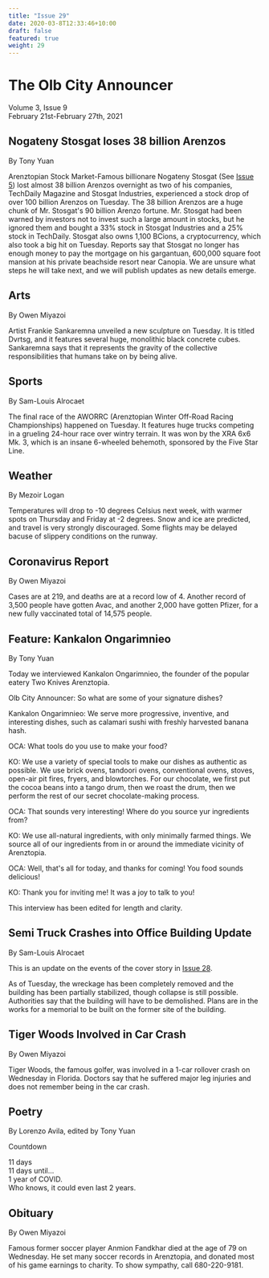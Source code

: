 ```yaml
---
title: "Issue 29"
date: 2020-03-8T12:33:46+10:00
draft: false
featured: true
weight: 29
---
```


# The Olb City Announcer
Volume 3, Issue 9    
February 21st-February 27th, 2021

## Nogateny Stosgat loses 38 billion Arenzos
By Tony Yuan

Arenztopian Stock Market-Famous billionare Nogateny Stosgat (See [Issue 5](arenztopia.com/news/issue-5)) lost almost 38 billion Arenzos overnight as two of his companies, TechDaily Magazine and Stosgat Industries, experienced a stock drop of over 100 billion Arenzos on Tuesday. The 38 billion Arenzos are a huge chunk of Mr. Stosgat's 90 billion Arenzo fortune. Mr. Stosgat had been warned by investors not to invest such a large amount in stocks, but he ignored them and bought a 33% stock in Stosgat Industries and a 25% stock in TechDaily. Stosgat also owns 1,100 BCions, a cryptocurrency, which also took a big hit on Tuesday. Reports say that Stosgat no longer has enough money to pay the mortgage on his gargantuan, 600,000 square foot mansion at his private beachside resort near Canopia. We are unsure what steps he will take next, and we will publish updates as new details emerge.

## Arts
By Owen Miyazoi

Artist Frankie Sankaremna unveiled a new sculpture on Tuesday. It is titled Dvrtsg, and it features several huge, monolithic black concrete cubes. Sankaremna says that it represents the gravity of the collective responsibilities that humans take on by being alive.

## Sports
By Sam-Louis Alrocaet

The final race of the AWORRC (Arenztopian Winter Off-Road Racing Championships) happened on Tuesday. It features huge trucks competing in a grueling 24-hour race over wintry terrain. It was won by the XRA 6x6 Mk. 3, which is an insane 6-wheeled behemoth, sponsored by the Five Star Line.

## Weather
By Mezoir Logan

Temperatures will drop to -10 degrees Celsius next week, with warmer spots on Thursday and Friday at -2 degrees. Snow and ice are predicted, and travel is very strongly discouraged. Some flights may be delayed bacuse of slippery conditions on the runway.

## Coronavirus Report
By Owen Miyazoi

Cases are at 219, and deaths are at a record low of 4. Another record of 3,500 people have gotten Avac, and another 2,000 have gotten Pfizer, for a new fully vaccinated total of 14,575 people.

## Feature: Kankalon Ongarimnieo
By Tony Yuan

Today we interviewed Kankalon Ongarimnieo, the founder of the popular eatery Two Knives Arenztopia.

Olb City Announcer: So what are some of your signature dishes?

Kankalon Ongarimnieo: We serve more progressive, inventive, and interesting dishes, such as calamari sushi with freshly harvested banana hash. 

OCA: What tools do you use to make your food?

KO: We use a variety of special tools to make our dishes as authentic as possible. We use brick ovens, tandoori ovens, conventional ovens, stoves, open-air pit fires, fryers, and blowtorches.  For our chocolate, we first put the cocoa beans into a tango drum, then we roast the drum, then we perform the rest of our secret chocolate-making process.

OCA: That sounds very interesting! Where do you source yur ingredients from?

KO: We use all-natural ingredients, with only minimally farmed things. We source all of our ingredients from in or around the immediate vicinity of Arenztopia.

OCA: Well, that's all for today, and thanks for coming! You food sounds delicious!

KO: Thank you for inviting me! It was a joy to talk to you!

This interview has been edited for length and clarity.

## Semi Truck Crashes into Office Building Update
By Sam-Louis Alrocaet

This is an update on the events of the cover story in [Issue 28](https://www.arenztopia.com/news/issue-28/).

As of Tuesday, the wreckage has been completely removed and the building has been partially stabilized, though collapse is still possible. Authorities say that the building will have to be demolished. Plans are in the works for a memorial to be built on the former site of the building.

## Tiger Woods Involved in Car Crash
By Owen Miyazoi

Tiger Woods, the famous golfer, was involved in a 1-car rollover crash on Wednesday in Florida. Doctors say that he suffered major leg injuries and does not remember being in the car crash.

## Poetry
By Lorenzo Avila, edited by Tony Yuan

Countdown

11 days    
11 days until...    
1 year of COVID.    
Who knows, it could even last 2 years.

## Obituary
By Owen Miyazoi

Famous former soccer player Anmion Fandkhar died at the age of 79 on Wednesday. He set many soccer records in Arenztopia, and donated most of his game earnings to charity. To show sympathy, call 680-220-9181.
